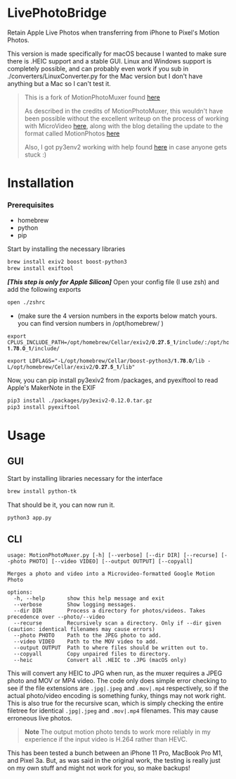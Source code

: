 LivePhotoBridge
================
Retain Apple Live Photos when transferring from iPhone to Pixel's Motion Photos.

This version is made specifically for macOS because I wanted to make sure there is .HEIC support and a stable GUI. Linux and Windows support is completely possible, and can probably even work if you sub in ./converters/LinuxConverter.py for the Mac version but I don't have anything but a Mac so I can't test it.

> This is a fork of MotionPhotoMuxer found [here](https://github.com/mihir-io/MotionPhotoMuxer)
> 
> As described in the credits of MotionPhotoMuxer, this wouldn't have been possible without the excellent writeup on the process of working with MicroVideo [here](https://medium.com/android-news/working-with-motion-photos-da0aa49b50c), along with the blog detailing the update to the format called MotionPhotos [here](https://timojyrinki.gitlab.io/hugo/post/2021-03-30-pixel-motionphoto-microvideo-file-formats/)
>
> Also, I got py3env2 working with help found [here](https://stackoverflow.com/a/72088586) in case anyone gets stuck :)

# Installation

### Prerequisites
* homebrew
* python
* pip

Start by installing the necessary libraries
~~~bash
brew install exiv2 boost boost-python3
brew install exiftool
~~~

***[This step is only for Apple Silicon]*** Open your config file (I use zsh) and add the following exports 
~~~bash
open ./zshrc
~~~

* (make sure the 4 version numbers in the exports below match yours. you can find version numbers in /opt/homebrew/ )
```
export CPLUS_INCLUDE_PATH=/opt/homebrew/Cellar/exiv2/𝟎.𝟐𝟕.𝟓_𝟏/include/:/opt/homebrew/opt/libssh/include/:/opt/homebrew/Cellar/boost/𝟏.𝟕𝟖.𝟎_𝟏/include/

export LDFLAGS="-L/opt/homebrew/Cellar/boost-python3/𝟏.𝟕𝟖.𝟎/lib -L/opt/homebrew/Cellar/exiv2/𝟎.𝟐𝟕.𝟓_𝟏/lib"
```

Now, you can pip install py3exiv2 from /packages, and pyexiftool to read Apple's MakerNote in the EXIF
~~~bash
pip3 install ./packages/py3exiv2-0.12.0.tar.gz
pip3 install pyexiftool
~~~

# Usage

## GUI

Start by installing libraries necessary for the interface
~~~bash
brew install python-tk
~~~

That should be it, you can now run it.
~~~
python3 app.py
~~~

## CLI
~~~
usage: MotionPhotoMuxer.py [-h] [--verbose] [--dir DIR] [--recurse] [--photo PHOTO] [--video VIDEO] [--output OUTPUT] [--copyall]

Merges a photo and video into a Microvideo-formatted Google Motion Photo

options:
  -h, --help       show this help message and exit
  --verbose        Show logging messages.
  --dir DIR        Process a directory for photos/videos. Takes precedence over --photo/--video
  --recurse        Recursively scan a directory. Only if --dir given (caution: identical filenames may cause errors)
  --photo PHOTO    Path to the JPEG photo to add.
  --video VIDEO    Path to the MOV video to add.
  --output OUTPUT  Path to where files should be written out to.
  --copyall        Copy unpaired files to directory.
  --heic           Convert all .HEIC to .JPG (macOS only)
~~~

This will convert any HEIC to JPG when run, as the muxer 
requires a JPEG photo and MOV or MP4 video. The code only does simple
error checking to see if the file extensions are `.jpg|.jpeg` and `.mov|.mp4`
respectively, so if the actual photo/video encoding is something funky, things
may not work right. This is also true for the recursive scan, 
which is simply checking the entire filetree for identical `.jpg|.jpeg` and `.mov|.mp4` 
filenames. This may cause erroneous live photos.

> **Note**
> The output motion photo tends to work more reliably in my experience if the input video is H.264 rather than HEVC.

This has been tested a bunch between an iPhone 11 Pro, MacBook Pro M1, and Pixel 3a. 
But, as was said in the original work, the testing is really just on my own stuff
and might not work for you, so make backups! 